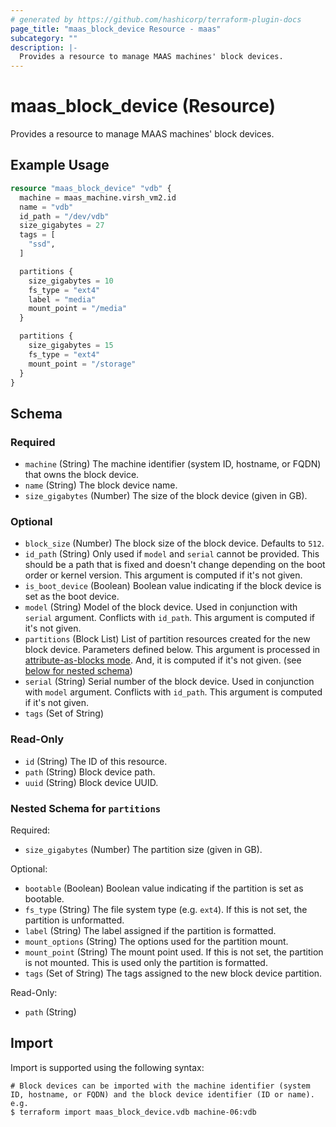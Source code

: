 ```yaml
---
# generated by https://github.com/hashicorp/terraform-plugin-docs
page_title: "maas_block_device Resource - maas"
subcategory: ""
description: |-
  Provides a resource to manage MAAS machines' block devices.
---
```


# maas_block_device (Resource)

Provides a resource to manage MAAS machines' block devices.

## Example Usage

```terraform
resource "maas_block_device" "vdb" {
  machine = maas_machine.virsh_vm2.id
  name = "vdb"
  id_path = "/dev/vdb"
  size_gigabytes = 27
  tags = [
    "ssd",
  ]

  partitions {
    size_gigabytes = 10
    fs_type = "ext4"
    label = "media"
    mount_point = "/media"
  }

  partitions {
    size_gigabytes = 15
    fs_type = "ext4"
    mount_point = "/storage"
  }
}
```

<!-- schema generated by tfplugindocs -->
## Schema

### Required

- `machine` (String) The machine identifier (system ID, hostname, or FQDN) that owns the block device.
- `name` (String) The block device name.
- `size_gigabytes` (Number) The size of the block device (given in GB).

### Optional

- `block_size` (Number) The block size of the block device. Defaults to `512`.
- `id_path` (String) Only used if `model` and `serial` cannot be provided. This should be a path that is fixed and doesn't change depending on the boot order or kernel version. This argument is computed if it's not given.
- `is_boot_device` (Boolean) Boolean value indicating if the block device is set as the boot device.
- `model` (String) Model of the block device. Used in conjunction with `serial` argument. Conflicts with `id_path`. This argument is computed if it's not given.
- `partitions` (Block List) List of partition resources created for the new block device. Parameters defined below. This argument is processed in [attribute-as-blocks mode](https://www.terraform.io/docs/configuration/attr-as-blocks.html). And, it is computed if it's not given. (see [below for nested schema](#nestedblock--partitions))
- `serial` (String) Serial number of the block device. Used in conjunction with `model` argument. Conflicts with `id_path`. This argument is computed if it's not given.
- `tags` (Set of String)

### Read-Only

- `id` (String) The ID of this resource.
- `path` (String) Block device path.
- `uuid` (String) Block device UUID.

<a id="nestedblock--partitions"></a>
### Nested Schema for `partitions`

Required:

- `size_gigabytes` (Number) The partition size (given in GB).

Optional:

- `bootable` (Boolean) Boolean value indicating if the partition is set as bootable.
- `fs_type` (String) The file system type (e.g. `ext4`). If this is not set, the partition is unformatted.
- `label` (String) The label assigned if the partition is formatted.
- `mount_options` (String) The options used for the partition mount.
- `mount_point` (String) The mount point used. If this is not set, the partition is not mounted. This is used only the partition is formatted.
- `tags` (Set of String) The tags assigned to the new block device partition.

Read-Only:

- `path` (String)

## Import

Import is supported using the following syntax:

```shell
# Block devices can be imported with the machine identifier (system ID, hostname, or FQDN) and the block device identifier (ID or name). e.g.
$ terraform import maas_block_device.vdb machine-06:vdb
```
